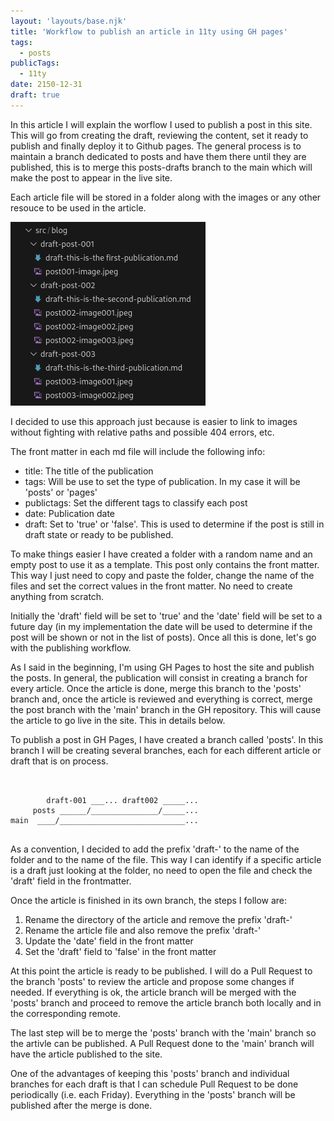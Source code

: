 ```yaml
---
layout: 'layouts/base.njk'
title: 'Workflow to publish an article in 11ty using GH pages'
tags: 
  - posts
publicTags: 
  - 11ty
date: 2150-12-31
draft: true
---
```

In this article I will explain the worflow I used to publish a post in this site. This will go from creating the draft, reviewing the content, set it ready to publish and finally deploy it to Github pages. The general process is to maintain a branch dedicated to posts and have them there until they are published, this is to merge this posts-drafts branch to the main which will make the post to appear in the live site. 

Each article file will be stored in a folder along with the images or any other resouce to be used in the article.

![Directory structure](001-posts-and-folders.png "Draft directory structure")

I decided to use this approach just because is easier to link to images without fighting with relative paths and possible 404 errors, etc.

The front matter in each md file will include the following info:

- title: The title of the publication
- tags: Will be use to set the type of publication. In my case it will be 'posts' or 'pages'
- publictags: Set the different tags to classify each post
- date: Publication date
- draft: Set to 'true' or 'false'. This is used to determine if the post is still in draft state or ready to be published. 

To make things easier I have created a folder with a random name and an empty post to use it as a template. This post only contains the front matter. This way I just need to copy and paste the folder, change the name of the files and set the correct values in the front matter. No need to create anything from scratch.

Initially the 'draft' field will be set to 'true' and the 'date' field will be set to a future day (in my implementation the date will be used to determine if the post will be shown or not in the list of posts). Once all this is done, let's go with the publishing workflow.

As I said in the beginning, I'm using GH Pages to host the site and publish the posts. In general, the publication will consist in creating a branch for every article. Once the article is done, merge this branch to the 'posts' branch and, once the article is reviewed and everything is correct, merge the post branch with the 'main' branch in the GH repository. This will cause the article to go live in the site. This in details below.

To publish a post in GH Pages, I have created a branch called 'posts'. In this branch I will be creating several branches, each for each different article or draft that is on process. 

```


        draft-001 ___... draft002 _____...  
     posts ______/_______________/_____...
main  ____/____________________________...


```

As a convention, I decided to add the prefix 'draft-' to the name of the folder and to the name of the file. This way I can identify if a specific article is a draft just looking at the folder, no need to open the file and check the 'draft' field in the frontmatter.

Once the article is finished in its own branch, the steps I follow are:

1. Rename the directory of the article and remove the prefix 'draft-'
2. Rename the article file and also remove the prefix 'draft-'
3. Update the 'date' field in the front matter
4. Set the 'draft' field to 'false' in the front matter

At this point the article is ready to be published. I will do a Pull Request to the branch 'posts' to review the article and propose some changes if needed. If everything is ok, the article branch will be merged with the 'posts' branch and proceed to remove the article branch both locally and in the corresponding remote.

The last step will be to merge the 'posts' branch with the 'main' branch so the artivle can be published. A Pull Request done to the 'main' branch will have the article published to the site. 

One of the advantages of keeping this 'posts' branch and individual branches for each draft is that I can schedule Pull Request to be done periodically (i.e. each Friday). Everything in the 'posts' branch will be published after the merge is done.